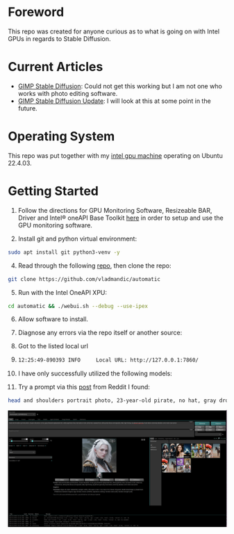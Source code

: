 # Foreword
This repo was created for anyone curious as to what is going on with Intel GPUs in regards to Stable Diffusion. 

# Current Articles
  * [GIMP Stable Diffusion](https://game.intel.com/us/stories/intel-arc-graphics-stable-diffusion/): Could not get this working but I am not one who works with photo editing software.
  * [GIMP Stable Diffusion Update](https://www.youtube.com/watch?v=YCK7WPo7PKo): I will look at this at some point in the future.

# Operating System
This repo was put together with my [intel gpu machine](https://github.com/vampireLibrarianMonk/intel-gpu-hello) operating on Ubuntu 22.4.03. 

# Getting Started
1. Follow the directions for GPU Monitoring Software, Resizeable BAR, Driver and Intel® oneAPI Base Toolkit [here](https://github.com/vampireLibrarianMonk/intel-gpu-hello) in order to setup and use the GPU monitoring software.

2. Install git and python virtual environment:
```bash
sudo apt install git python3-venv -y
```

4. Read through the following [repo](https://github.com/vladmandic/automatic/wiki/Installation), then clone the repo:
```bash
git clone https://github.com/vladmandic/automatic
```

5. Run with the Intel OneAPI XPU:
```bash
cd automatic && ./webui.sh --debug --use-ipex
```

6. Allow software to install.

7. Diagnose any errors via the repo itself or another source:

8. Got to the listed local url

9. ```bash
   12:25:49-890393 INFO     Local URL: http://127.0.0.1:7860/
   ```
   
10. I have only successfully utilized the following models:

11. Try a prompt via this [post](https://www.reddit.com/r/StableDiffusion/comments/wve7cs/repeatable_prompt_format_for_dnd_character/?rdt=35615) from Reddit I found:
```bash
head and shoulders portrait photo, 23-year-old pirate, no hat, gray drowned asphyxiated skin, white pupil-less irises, barnacles on skin, white hair, seaweed hair, white pirate blouse and epaulets, d&d, high fantasy, by [donato giancola], facial detail, extremely detailed, comic book cover photo 
```
![pirate](reference_images/initial_run_reddit.png)
